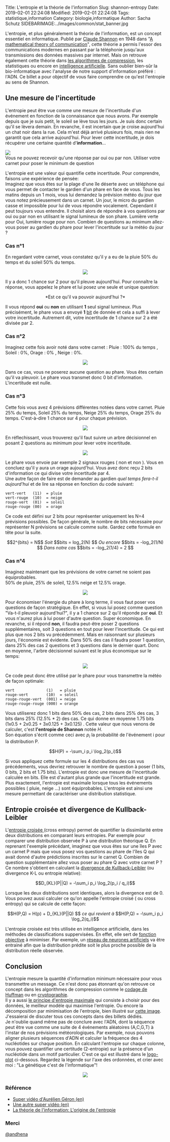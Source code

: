 Title: L'entropie et la théorie de l'information
Slug: shannon-entropy
Date: 2019-02-01 22:24:08
Modified: 2019-02-01 22:24:08
Tags: statistique,information
Category: biologie,informatique
Author: Sacha Schutz
SIDEBARIMAGE:../images/common/stat_banner.jpg


L'entropie, et plus généralement la théorie de l'information, est un concept essentiel en informatique. Publié par [Claude Shannon](https://fr.wikipedia.org/wiki/Claude_Shannon) en 1948 dans "[A mathematical theory of communication](http://math.harvard.edu/~ctm/home/text/others/shannon/entropy/entropy.pdf)", cette théorie a permis l'essor des communications modernes en passant par la téléphonie jusqu'aux transmissions des données massives par internet. Mais on retrouve également cette théorie dans [les algorithmes de compression](https://fr.wikipedia.org/wiki/Compression_de_donn%C3%A9es), les statistiques ou encore en [intelligence artificielle](https://fr.wikipedia.org/wiki/Intelligence_artificielle). Sans oublier bien-sûr la bio-informatique avec l'analyse de notre support d'information préféré : l'ADN. 
Ce billet a pour objectif de vous faire comprendre ce qu'est l'entropie au sens de Shannon.


## Une mesure de l'incertitude
L'entropie peut être vue comme une mesure de l'incertitude d'un événement en fonction de la connaissance que nous avons. Par exemple depuis que je suis petit, le soleil se lève tous les jours. Je suis donc certain qu'il se lèvera demain. En revanche, il est incertain que je croise aujourd'hui un chat noir dans la rue. Cela m'est déjà arrivé plusieurs fois, mais rien ne garantit que cela arrive aujourd'hui. Pour lever cette incertitude, je dois récupérer une certaine quantité d'**information**...

<div class="figure">     <img src="../images/entropy/draw.png" />      <div class="legend"> Vous ne pouvez recevoir qu'une réponse par oui ou par non. Utiliser votre carnet pour poser le minimum de question </div> </div>


L'entropie est une valeur qui quantifie cette incertitude.
Pour comprendre, faisons une expérience de pensée:    
Imaginez que vous êtes sur la plage d'une île déserte avec un téléphone qui vous permet de contacter le gardien d'un phare en face de vous. Tous les matins depuis un 1 mois, vous lui demandez la prévision météo du jour que vous notez précieusement dans un carnet. 
Un jour, le micro du gardien casse et impossible pour lui de vous répondre vocalement. Cependant il peut toujours vous entendre. Il choisit alors de répondre à vos questions par oui ou par non en utilisant le signal lumineux de son phare. Lumière verte pour Oui, lumière rouge pour non. 
Combien de questions au minimum allez-vous poser au gardien du phare pour lever l'incertitude sur la météo du jour ?  


### Cas n°1 
En regardant votre carnet, vous constatez qu'il y a eu de la pluie 50% du temps et du soleil 50% du temps. 

<center>
<img src="../images/entropy/bar_plot_1.png" /> 
</center>

Il y a donc 1 chance sur 2 pour qu'il pleuve aujourd'hui. Pour connaître la réponse, vous appelez le phare et lui posez une seule et unique question: 

<center>
*Est ce qu'il va pouvoir aujourd'hui ?*
</center>

Il vous répond **oui** ou **non** en utilisant **1** seul signal lumineux. 
Plus précisément, le phare vous a envoyé **1** [bit](https://fr.wikipedia.org/wiki/Bit) de donnée et cela a suffi à lever votre incertitude. Autrement dit, votre incertitude de 1 chance sur 2 a été divisée par 2.    


### Cas n°2
Imaginez cette fois avoir noté dans votre carnet : Pluie : 100% du temps , Soleil : 0%, Orage : 0% , Neige : 0%. 

<center>
<img src="../images/entropy/bar_plot_4.png" /> 
</center>

Dans ce cas, vous ne poserez aucune question au phare. Vous êtes certain qu'il va pleuvoir. Le phare vous transmet donc 0 bit d'information. L'incertitude est nulle.


### Cas n°3
Cette fois vous avez 4 prévisions différentes notées dans votre carnet. Pluie 25% du temps, Soleil 25% du temps, Neige 25% du temps, Orage 25% du temps. C'est-à-dire 1 chance sur 4 pour chaque prévision.

<center>
<img src="../images/entropy/bar_plot_2.png" /> 
</center>

En réflechissant, vous trouverez qu'il faut suivre un arbre décisionnel en posant 2 questions au minimum pour lever votre incertitude.

<center>
<img src="../images/entropy/decision.png" /> 
</center>

Le phare vous envoie par exemple 2 signaux rouges ( non et non ). Vous en concluez qu'il y aura un orage aujourd'hui.
Vous avez donc reçu 2 bits d'information ce qui divise votre incertitude par 4.   
Une autre façon de faire est de demander au gardien *quel temps fera-t-il aujourd'hui* et de lire sa réponse en fonction du code suivant:

	vert-vert   (11)  = pluie
	vert-rouge  (10)  = neige
	rouge-vert  (01)  = soleil
	rouge-rouge (00)  = orage  

Ce code est défini sur 2 bits pour représenter uniquement les N=4 prévisions possibles. 
De façon générale, le nombre de bits nécessaire pour représenter N prévisions se calcule comme suite. Gardez cette formule en tête pour la suite.

<center>
	$$2^{bits} = N$$
	<em>Soit</em> 
	$$bits = log_2(N) $$
	<em>Ou encore</em> 
	$$bits = -log_2(1/N) $$
	<em>Dans notre cas</em> 
	$$bits = -log_2(1/4) = 2 $$


</center>

### Cas n°4
Imaginez maintenant que les prévisions de votre carnet ne soient pas équiprobables.    
50% de pluie, 25% de soleil, 12.5% neige et 12.5% orage.

<center>
<img src="../images/entropy/bar_plot_3.png" /> 
</center>


Pour économiser l'énergie du phare à long terme, il vous faut poser vos questions de façon stratégique. En effet, si vous lui posez comme question "Va-t-il pleuvoir aujourd'hui?", il y a 1 chance sur 2 qu'il réponde  par **oui**. Et vous n'aurez plus à lui poser d'autre question. Super économique. En revanche, si il répond **non**, il faudra peut-être poser 2 questions supplémentaires, soit 3 questions en tout pour lever l'incertitude. Ce qui est plus que nos 2 bits vu précédemment. 
Mais en raisonnant sur plusieurs jours, l'économie est évidente. Dans 50% des cas il faudra poser 1 question, dans 25% des cas 2 questions et 3 questions dans le dernier quart.
Donc en moyenne, l'arbre décisionnel suivant est le plus économique sur le temps: 

<center>
<img src="../images/entropy/decision2.png" /> 
</center>


Ce code peut donc être utilisé par le phare pour vous transmettre la météo de façon optimale:

	vert              (1)   = pluie
	rouge-vert        (10)  = soleil
	rouge-rouge-vert  (001) = neige
	rouge-rouge-rouge (000) = orange

Vous utiliserez donc 1 bits dans 50% des cas, 2 bits dans 25% des cas, 3 bits dans 25% (12.5% * 2) des cas. Ce qui donne en moyenne 1.75 bits (1x0.5 + 2x0.25 + 3x0.125 + 3x0.125) .
Cette valeur que nous venons de calculer, c'est **l'entropie de Shannon** notée *H*.     
Son équation s'écrit comme ceci avec $p_i$ la probabilité de l'événement i pour la distribution P.

<center>
$$H(P) =  -\sum_i p_i \log_2(p_i)$$ 
</center>

Si vous appliquez cette formule sur les 4 distributions des cas vus précédements, vous devriez retrouver le nombre de question à poser (1 bits, 0 bits, 2 bits et 1.75 bits). 
L'entropie est donc une mesure de l'incertitude calculée en bits. Elle est d'autant plus grande que l'incertitude est grande. Plus exactement, l'entropie est maximale lorsque tous les événements possibles ( pluie, neige ...) sont équiprobables. L'entropie est ainsi une mesure permettant de caractériser une distribution statistique.

## Entropie croisée et divergence de Kullback-Leibler
L'[entropie croisée ](https://fr.wikipedia.org/wiki/Entropie_crois%C3%A9e)(cross entropy) permet de quantifier la dissimilarité entre deux distributions en comparant leurs entropies. Par exemple pour comparer une distribution observée P à une distribution théorique Q.
En reprenant l'exemple précédant, imaginez que vous êtes sur une îles P avec un carnet P mais que vous posez vos questions au phare de l'îles Q qui avait donné d'autre prédictions inscrites sur le carnet Q. Combien de question supplémentaire allez vous poser au phare Q avec votre carnet P ?    
Ce nombre s'obtient en calculant la [divergence de Kullback-Leibler](https://fr.wikipedia.org/wiki/Divergence_de_Kullback-Leibler) (ou divergence K-L ou  entropie relative):

<center>
$$D_{KL}(P||Q) =  -\sum_i p_i \log_2(p_i / q_i)$$ 
</center>

Lorsque les deux distributions sont identiques, alors la divergence est de 0. Vous pouvez aussi calculer ce qu'on appelle l'entropie croisé ( ou cross entropy) qui se calcule de cette façon:

<center>
$$H(P,Q) =  H(p) + D_{KL}(P||Q) $$
<em> ce qui revient à </em>
$$H(P,Q) = -\sum_i p_i \log_2(q_i)$$
</center>

L'entropie croisée est très utilisée en intelligence artificielle, dans les méthodes de classifications suppervisées. En effet, elle sert de [fonction objective](https://fr.wikipedia.org/wiki/Optimisation_lin%C3%A9aire) à minimiser. Par exemple, un [réseau de neurones artificiels](https://fr.wikipedia.org/wiki/R%C3%A9seau_de_neurones_artificiels) va être entrainé afin que la distribution prédite soit le plus proche possible de la distribution réelle observée.  

## Conclusion

L'entropie mesure la quantité d'information minimum nécessaire pour vous transmettre un message.  Ce n'est donc pas étonnant qu'on retrouve ce concept dans les algorithmes de compression comme le [codage de Huffman](https://fr.wikipedia.org/wiki/Codage_de_Huffman) ou en [cryptographie](https://fr.wikipedia.org/wiki/Cryptographie).    
Il y a aussi [le principe d'entropie maximale](https://fr.wikipedia.org/wiki/Principe_d%27entropie_maximale) qui consiste à choisir pour des données, le meilleur modèle qui maximise l'entropie. Ou encore la décomposition par minimisation de l'entropie, bien illustré sur [cette image](https://media.nature.com/m685/nature-assets/ismej/journal/v9/n4/images/ismej2014195f1.jpg). J'essaierai de discuter tous ces concepts dans des billets dédiés.      
Je n'oublie quand même pas de conclure avec l'ADN, dont la séquence peut être vue comme une suite de 4 événements aléatoires (A,C,G,T) à l'instar de nos prévisions météorologiques. Par exemple, nous pouvons aligner plusieurs séquences d'ADN et calculer la fréquence des 4 nucléotides sur chaque position. En calculant l'entropie sur chaque colonne, vous pouvez quantifier une certitude (2-entropie) sur la présence d'un nucléotide dans un motif particulier. C'est ce qui est illustré dans le [logo-plot](https://en.wikipedia.org/wiki/Sequence_logo) ci-dessous. Regardez la légende sur l'axe des ordonnées, et crier avec moi : "La génétique c'est de l'informatique"!


<center>
<img src="../images/entropy/logo_plot.png" /> 
</center>


### Référence 
- [Super vidéo d'Aurélien Géron (en)](https://www.youtube.com/watch?v=ErfnhcEV1O8)
- [Une autre super vidéo (en)](https://www.youtube.com/watch?v=R4OlXb9aTvQ)
- [La théorie de l'information: L'origine de l'entropie](http://www.yann-ollivier.org/entropie/entropie1)

### Merci 
[@andhena](https://github.com/andhena)